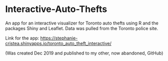 # Interactive-Auto-Thefts
An app for an interactive visualizer for Toronto auto thefts using R and the packages Shiny and Leaflet. Data was pulled from the Toronto police site.

Link for the app: https://stephanie-cristea.shinyapps.io/toronto_auto_theft_interactive/

(Was created Dec 2019 and published to my other, now abandoned, GitHub)
